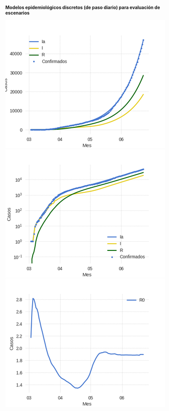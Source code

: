 **Modelos epidemiológicos discretos (de paso diario) para evaluación de escenarios**

![](ajustes_casos_argentina/graficos/ajuste_SEIR_importados_casos_argentina.png?raw=true)
![](ajustes_casos_argentina/graficos/ajuste_SEIR_importados_casos_argentina_log.png?raw=true)
![](ajustes_casos_argentina/graficos/ajuste_SEIR_importados_casos_argentina_R0.png?raw=true)
